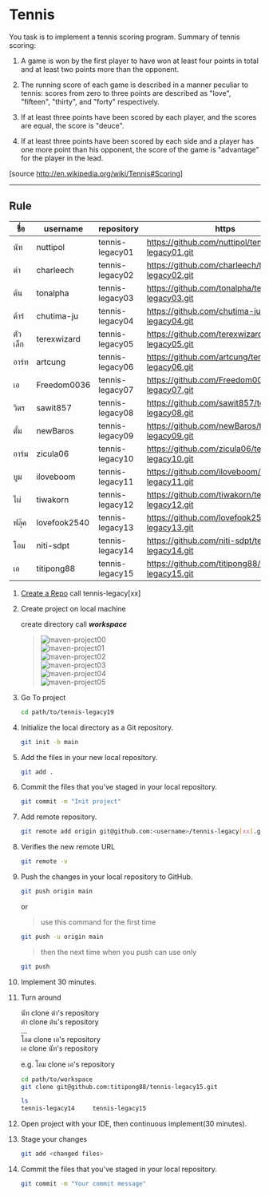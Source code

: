 # Tennis

You task is to implement a tennis scoring program.
Summary of tennis scoring:

1. A game is won by the first player to have won at least four points in total and at least two points more than the opponent.

2. The running score of each game is described in a manner peculiar to tennis: scores from zero to three points are described as "love", "fifteen", "thirty", and "forty" respectively.

3. If at least three points have been scored by each player, and the scores are equal, the score is "deuce".

4. If at least three points have been scored by each side and a player has one more point than his opponent, the score of the game is "advantage" for the player in the lead.

[source http://en.wikipedia.org/wiki/Tennis#Scoring]

---

## Rule

| ชื่อ    | username     | repository      | https                                               |
| ------- | ------------ | --------------- | --------------------------------------------------- |
| นัท     | nuttipol     | tennis-legacy01 | https://github.com/nuttipol/tennis-legacy01.git     |
| ต๋า     | charleech    | tennis-legacy02 | https://github.com/charleech/tennis-legacy02.git    |
| ต้น     | tonalpha     | tennis-legacy03 | https://github.com/tonalpha/tennis-legacy03.git     |
| ต้าร์   | chutima-ju   | tennis-legacy04 | https://github.com/chutima-ju/tennis-legacy04.git   |
| ตัวเล็ก | terexwizard  | tennis-legacy05 | https://github.com/terexwizard/tennis-legacy05.git  |
| อาร์ท   | artcung      | tennis-legacy06 | https://github.com/artcung/tennis-legacy06.git      |
| เอ      | Freedom0036  | tennis-legacy07 | https://github.com/Freedom0036/tennis-legacy07.git  |
| วิตร    | sawit857     | tennis-legacy08 | https://github.com/sawit857/tennis-legacy08.git     |
| ตั้ม    | newBaros     | tennis-legacy09 | https://github.com/newBaros/tennis-legacy09.git     |
| อาร์ม   | zicula06     | tennis-legacy10 | https://github.com/zicula06/tennis-legacy10.git     |
| บูม     | iloveboom    | tennis-legacy11 | https://github.com/iloveboom/tennis-legacy11.git    |
| ไผ่     | tiwakorn     | tennis-legacy12 | https://github.com/tiwakorn/tennis-legacy12.git     |
| ฟลุ๊ค   | lovefook2540 | tennis-legacy13 | https://github.com/lovefook2540/tennis-legacy13.git |
| โอม     | niti-sdpt    | tennis-legacy14 | https://github.com/niti-sdpt/tennis-legacy14.git    |
| เอ      | titipong88   | tennis-legacy15 | https://github.com/titipong88/tennis-legacy15.git   |

1. [Create a Repo](https://docs.github.com/en/github/getting-started-with-github/create-a-repo) call tennis-legacy[xx]

2. Create project on local machine

   create directory call **_workspace_**

   > ![maven-project00](./images/maven-project00.png)  
   > ![maven-project01](./images/maven-project01.png)  
   > ![maven-project02](./images/maven-project02.png)  
   > ![maven-project03](./images/maven-project03.png)  
   > ![maven-project04](./images/maven-project04.png)  
   > ![maven-project05](./images/maven-project05.png)

3. Go To project

   ```sh
   cd path/to/tennis-legacy19
   ```

4. Initialize the local directory as a Git repository.

   ```sh
   git init -b main
   ```

5. Add the files in your new local repository.

   ```sh
   git add .
   ```

6. Commit the files that you've staged in your local repository.

   ```sh
   git commit -m "Init project"
   ```

7. Add remote repository.

   ```sh
   git remote add origin git@github.com:<username>/tennis-legacy[xx].git
   ```

8. Verifies the new remote URL

   ```sh
   git remote -v
   ```

9. Push the changes in your local repository to GitHub.

   ```sh
   git push origin main
   ```

   or

   > use this command for the first time

   ```sh
   git push -u origin main
   ```

   > then the next time when you push can use only

   ```sh
   git push
   ```

10. Implement 30 minutes.

11. Turn around

    นัท clone ต๋า's repository  
    ต๋า clone ต้น's repository  
    ...  
    โอม clone เอ's repository  
    เอ clone นัท's repository

    e.g. โอม clone เอ's repository

    ```sh
    cd path/to/workspace
    git clone git@github.com:titipong88/tennis-legacy15.git

    ls 
    tennis-legacy14     tennis-legacy15
    ```

12. Open project with your IDE, then continuous implement(30 minutes).

13. Stage your changes

    ```sh
    git add <changed files>
    ```

14. Commit the files that you've staged in your local repository.

    ```sh
    git commit -m "Your commit message"
    ```
